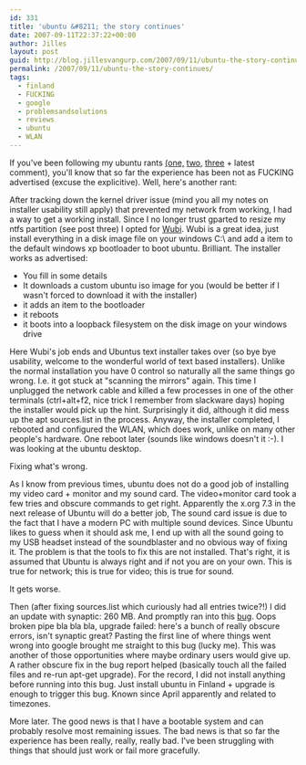```yaml
---
id: 331
title: 'ubuntu &#8211; the story continues'
date: 2007-09-11T22:37:22+00:00
author: Jilles
layout: post
guid: http://blog.jillesvangurp.com/2007/09/11/ubuntu-the-story-continues/
permalink: /2007/09/11/ubuntu-the-story-continues/
tags:
  - finland
  - FUCKING
  - google
  - problemsandsolutions
  - reviews
  - ubuntu
  - WLAN
---
```

If you've been following my ubuntu rants <a href="http://blog.jillesvangurp.com/2007/01/27/another-ubuntu-installation-test/">(one,</a> <a href="http://blog.jillesvangurp.com/2007/04/29/feisty-fawn/">two,</a> <a href="http://blog.jillesvangurp.com/2007/05/17/more-ubuntu/">three</a> + latest comment), you'll know that so far the experience has been not as FUCKING advertised (excuse the explicitive). Well, here's another rant:

After tracking down the kernel driver issue (mind you all my notes on installer usability still apply) that prevented my network from working, I had a way to get a working install. Since I no longer trust gparted to resize my ntfs partition (see post three) I opted for <a href="http://wubi-installer.org/">Wubi</a>. Wubi is a great idea, just install everything in a disk image file on your windows C:\ and add a item to the default windows xp bootloader to boot ubuntu. Brilliant. The installer works as advertised:
<ul>
	<li>You fill in some details</li>
	<li>It downloads a custom ubuntu iso image for you (would be better if I wasn't forced to download it with the installer)</li>
	<li>it adds an item to the bootloader</li>
	<li>it reboots</li>
	<li>it boots into a loopback filesystem on the disk image on your windows drive</li>

</ul>

Here Wubi's job ends and Ubuntus text installer takes over (so bye bye usability, welcome to the wonderful world of text based installers). Unlike the normal installation you have 0 control so naturally all the same things go wrong. I.e. it got stuck at "scanning the mirrors" again. This time I unplugged the network cable and killed a few processes in one of the other terminals (ctrl+alt+f2, nice trick I remember from slackware days) hoping the installer would pick up the hint. Surprisingly it did, although it did mess up the apt sources.list in the process. Anyway, the installer completed, I rebooted and configured the WLAN, which does work, unlike on many other people's hardware. One reboot later (sounds like windows doesn't it :-). I was looking at the ubuntu desktop.

Fixing what's wrong.

As I know from previous times, ubuntu does not do a good job of installing my video card + monitor and my sound card. The video+monitor card took a few tries and obscure commands to get right. Apparently the x.org 7.3 in the next release of Ubuntu will do a better job, The sound card issue is due to the fact that I have a modern PC with multiple sound devices. Since Ubuntu likes to guess when it should ask me, I end up with all the sound going to my USB headset instead of the soundblaster and no obvious way of fixing it. The problem is that the tools to fix this are not installed. That's right, it is assumed that Ubuntu is always right and if not you are on your own. This is true for network; this is true for video; this is true for sound. 

It gets worse.

Then (after fixing sources.list which curiously had all entries twice?!) I did an update with synaptic: 260 MB. And promptly ran into this <a href="https://bugs.launchpad.net/bugs/104553">bug</a>. Oops broken pipe bla bla bla, upgrade failed: here's a bunch of really obscure errors, isn't synaptic great? Pasting the first line of where things went wrong into google brought me straight to this bug (lucky me). This was another of those opportunities where maybe ordinary users would give up. A rather obscure fix in the bug report helped (basically touch all the failed files and re-run apt-get upgrade). For the record, I did not install anything before running into this bug. Just install ubuntu in Finland + upgrade is enough to trigger this bug. Known since April apparently and related to timezones.

More later. The good news is that I have a bootable system and can probably resolve most remaining issues. The bad news is that so far the experience has been really, really, really bad. I've been struggling with things that should just work or fail more gracefully.



